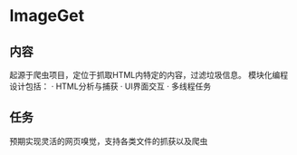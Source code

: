 # ImageGet
## 内容
起源于爬虫项目，定位于抓取HTML内特定的内容，过滤垃圾信息。
模块化编程设计包括：
   · HTML分析与捕获
   · UI界面交互
   · 多线程任务
 
## 任务
 预期实现灵活的网页嗅觉，支持各类文件的抓获以及爬虫
